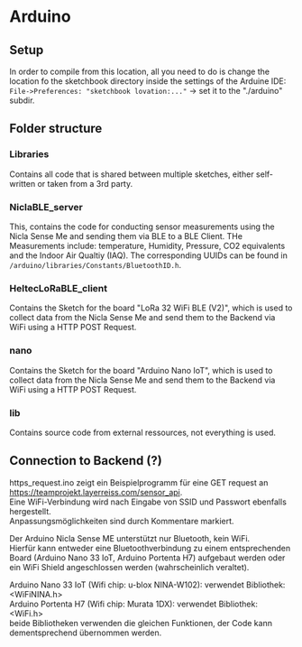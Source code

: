 # Arduino

## Setup

In order to compile from this location, all you need to do is change the location fo the sketchbook directory inside the settings of the Arduine IDE:
`File->Preferences: "sketchbook lovation:..."` -> set it to the "./arduino" subdir.

## Folder structure

### Libraries

Contains all code that is shared between multiple sketches, either self-written or taken from a 3rd party.

### NiclaBLE_server

This, contains the code for conducting sensor measurements using the Nicla Sense Me and sending them via BLE to a BLE Client.
THe Measurements include: temperature, Humidity, Pressure, CO2 equivalents and the Indoor Air Qualtiy (IAQ).
The corresponding UUIDs can be found in `/arduino/libraries/Constants/BluetoothID.h`.

### HeltecLoRaBLE_client

Contains the Sketch for the board "LoRa 32 WiFi BLE (V2)", which is used to collect data from the Nicla Sense Me and send them to the Backend via WiFi using a HTTP POST Request.

### nano

Contains the Sketch for the board "Arduino Nano IoT", which is used to collect data from the Nicla Sense Me and send them to the Backend via WiFi using a HTTP POST Request.

### lib

Contains source code from external ressources, not everything is used.

## Connection to Backend (?)

https_request.ino zeigt ein Beispielprogramm für eine GET request an https://teamprojekt.layerreiss.com/sensor_api. <br>
Eine WiFi-Verbindung wird nach Eingabe von SSID und Passwort ebenfalls hergestellt. <br>
Anpassungsmöglichkeiten sind durch Kommentare markiert. <br>

Der Arduino Nicla Sense ME unterstützt nur Bluetooth, kein WiFi. <br>
Hierfür kann entweder eine Bluetoothverbindung zu einem entsprechenden Board (Arduino Nano 33 IoT, Arduino Portenta H7) aufgebaut werden oder ein WiFi Shield angeschlossen werden (wahrscheinlich veraltet). <br>

Arduino Nano 33 IoT (Wifi chip: u-blox NINA-W102): verwendet Bibliothek: <WiFiNINA.h> <br>
Arduino Portenta H7 (Wifi chip: Murata 1DX): verwendet Bibliothek: <WiFi.h> <br>
beide Bibliotheken verwenden die gleichen Funktionen, der Code kann dementsprechend übernommen werden. <br>
